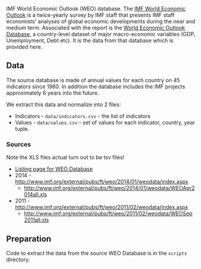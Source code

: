IMF World Economic Outlook (WEO) database. The [IMF World Economic
Outlook][weo] is a twice-yearly survey by IMF staff that presents IMF staff
economists' analyses of global economic developments during the near and medium
term. Associated with the report is the [World Economic Outlook
Database][weo-db], a country-level dataset of major macro-economic variables
(GDP, Unemployment, Debt etc). It is the data from that database which is
provided here.

[weo]: http://www.imf.org/external/ns/cs.aspx?id=29
[weo-db]: http://www.imf.org/external/ns/cs.aspx?id=28

## Data

The source database is made of annual values for each country on 45 indicators
since 1980. In addition the database includes the IMF projects approximately 6
years into the future.

We extract this data and normalize into 2 files:

* Indicators - `data/indicators.csv` - the list of indicators
* Values - `data/values.csv` - set of values for each indicator, country, year tuple.

### Sources

Note the XLS files actual turn out to be tsv files!

* [Listing page for WEO Database][weo-db]
* 2014 - http://www.imf.org/external/pubs/ft/weo/2014/01/weodata/index.aspx
  * http://www.imf.org/external/pubs/ft/weo/2014/01/weodata/WEOApr2014all.xls
* 2011 - http://www.imf.org/external/pubs/ft/weo/2011/02/weodata/index.aspx
  * http://www.imf.org/external/pubs/ft/weo/2011/02/weodata/WEOSep2011all.xls

## Preparation

Code to extract the data from the source WEO Database is in the `scripts`
directory.

